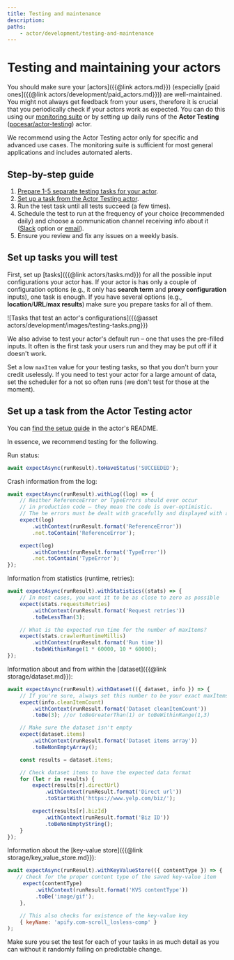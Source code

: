 ```yaml
---
title: Testing and maintenance
description:
paths:
    - actor/development/testing-and-maintenance
---
```


# Testing and maintaining your actors

You should make sure your [actors]({{@link actors.md}}) (especially [paid ones]({{@link actors/development/paid_actors.md}})) are well-maintained. You might not always get feedback from your users, therefore it is crucial that you periodically check if your actors work as expected. You can do this using our [monitoring suite](https://apify.com/apify/monitoring) or by setting up daily runs of the **Actor Testing** ([pocesar/actor-testing](https://apify.com/pocesar/actor-testing)) actor.

We recommend using the Actor Testing actor only for specific and advanced use cases. The monitoring suite is sufficient for most general applications and includes automated alerts.

## Step-by-step guide

1. [Prepare 1-5 separate testing tasks for your actor](#set-up-tasks-you-will-test).
2. [Set up a task from the Actor Testing actor](#set-up-a-task-from-the-actor-testing-actor).
3. Run the test task until all tests succeed (a few times).
4. Schedule the test to run at the frequency of your choice (recommended daily) and choose a communication channel receiving info about it ([Slack](https://apify.com/katerinahronik/slack-message) option or [email](https://apify.com/apify/send-mail)).
5. Ensure you review and fix any issues on a weekly basis.

## Set up tasks you will test

First, set up [tasks]({{@link actors/tasks.md}}) for all the possible input configurations your actor has. If your actor is has only a couple of configuration options (e.g., it only has **search term** and **proxy configuration** inputs), one task is enough. If you have several options (e.g., **location**/**URL**/**max results**) make sure you prepare tasks for all of them.

![Tasks that test an actor's configurations]({{@asset actors/development/images/testing-tasks.png}})

We also advise to test your actor's default run – one that uses the pre-filled inputs. It often is the first task your users run and they may be put off if it doesn't work.

Set a low `maxItem` value for your testing tasks, so that you don't burn your credit uselessly. If you need to test your actor for a large amount of data, set the scheduler for a not so often runs (we don't test for those at the moment).

## Set up a task from the Actor Testing actor

You can [find the setup guide](https://apify.com/pocesar/actor-testing) in the actor's README.

In essence, we recommend testing for the following.

Run status:

```javascript
await expectAsync(runResult).toHaveStatus('SUCCEEDED');
```

Crash information from the log:

```javascript
await expectAsync(runResult).withLog((log) => {
    // Neither ReferenceError or TypeErrors should ever occur
    // in production code – they mean the code is over-optimistic.
    // The he errors must be dealt with gracefully and displayed with a helpful message to the user.
    expect(log)
        .withContext(runResult.format('ReferenceError'))
        .not.toContain('ReferenceError');

    expect(log)
        .withContext(runResult.format('TypeError'))
        .not.toContain('TypeError');
});
```

Information from statistics (runtime, retries):

```javascript
await expectAsync(runResult).withStatistics((stats) => {
    // In most cases, you want it to be as close to zero as possible
    expect(stats.requestsRetries)
        .withContext(runResult.format('Request retries'))
        .toBeLessThan(3);

    // What is the expected run time for the number of maxItems?
    expect(stats.crawlerRuntimeMillis)
        .withContext(runResult.format('Run time'))
        .toBeWithinRange(1 * 60000, 10 * 60000);
});
```

Information about and from within the [dataset]({{@link storage/dataset.md}}):

```javascript
await expectAsync(runResult).withDataset(({ dataset, info }) => {
    // If you're sure, always set this number to be your exact maxItems
    expect(info.cleanItemCount)
        .withContext(runResult.format('Dataset cleanItemCount'))
        .toBe(3); //or toBeGreaterThan(1) or toBeWithinRange(1,3)

    // Make sure the dataset isn't empty
    expect(dataset.items)
        .withContext(runResult.format('Dataset items array'))
        .toBeNonEmptyArray();

    const results = dataset.items;

    // Check dataset items to have the expected data format
    for (let r in results) {
        expect(results[r].directUrl)
            .withContext(runResult.format('Direct url'))
            .toStartWith('https://www.yelp.com/biz/');

        expect(results[r].bizId)
            .withContext(runResult.format('Biz ID'))
            .toBeNonEmptyString();
    }
});
```

Information about the [key-value store]({{@link storage/key_value_store.md}}):

```javascript
await expectAsync(runResult).withKeyValueStore(({ contentType }) => {
   // Check for the proper content type of the saved key-value item
     expect(contentType)
         .withContext(runResult.format('KVS contentType'))
         .toBe('image/gif');
    },

    // This also checks for existence of the key-value key
    { keyName: 'apify.com-scroll_losless-comp' }
);
```

Make sure you set the test for each of your tasks in as much detail as you can without it randomly failing on predictable change.

